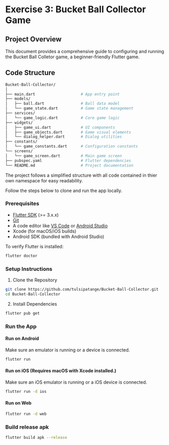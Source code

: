 # Exercise 3: Bucket Ball Collector Game
## Project Overview

This document provides a comprehensive guide to configuring and running the Bucket Ball Colletor game, a beginner-friendly Flutter game.

## Code Structure
```bash
Bucket-Ball-Collector/
│
├── main.dart                    # App entry point
├── models/
│   ├── ball.dart                # Ball data model
│   └── game_state.dart          # Game state management
├── services/
│   └── game_logic.dart          # Core game logic
├── widgets/
│   ├── game_ui.dart             # UI components
│   ├── game_objects.dart        # Game visual elements
│   └── dialog_helper.dart       # Dialog utilities
├── constants/
│   └── game_constants.dart      # Configuration constants
└── screens/
│   └── game_screen.dart         # Main game screen
├── pubspec.yaml                 # Flutter dependencies
└── README.md                    # Project documentation
```
The project follows a simplified structure with all code contained in thier own namespace for easy readability.

Follow the steps below to clone and run the app locally.

### Prerequisites

- [Flutter SDK](https://docs.flutter.dev/get-started/install) (>= 3.x.x)
- [Git](https://git-scm.com/)
- A code editor like [VS Code](https://code.visualstudio.com/) or [Android Studio](https://developer.android.com/studio)
- Xcode (for macOS/iOS builds)
- Android SDK (bundled with Android Studio)

To verify Flutter is installed:

```bash
flutter doctor
```

### Setup Instructions

1. Clone the Repository

```bash
git clone https://github.com/tulsipatange/Bucket-Ball-Collector.git
cd Bucket-Ball-Collector
```

2. Install Dependencies

```bash
flutter pub get
```

### Run the App

#### Run on Android

Make sure an emulator is running or a device is connected.

```bash
flutter run
```

#### Run on iOS (Requires macOS with Xcode installed.)

Make sure an iOS emulator is running or a iOS device is connected.

```bash
flutter run -d ios
```

#### Run on Web

```bash
flutter run -d web
```
### Build release apk
```bash
flutter build apk --release
```
